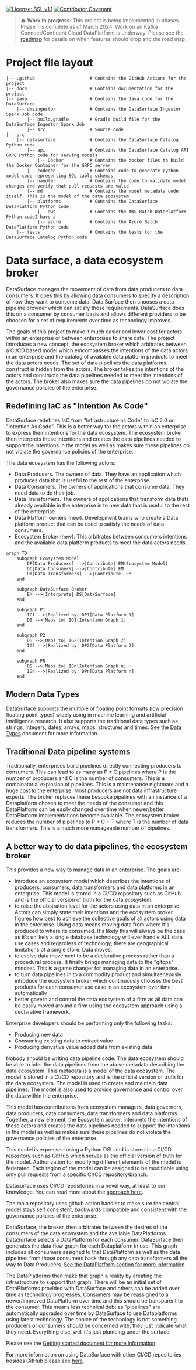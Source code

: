 [![License: BSL v1.1](https://img.shields.io/badge/License-BSL%20v1.1-blue.svg)](https://mariadb.com/bsl11/) [![Contributor Covenant](https://img.shields.io/badge/Contributor%20Covenant-2.1-4baaaa.svg)](CODE-OF-CONDUCT.md)

> :warning: **Work in progress**: This project is being implemented in phases. Phase 1 is complete as of March 2024. Work on an Kafka Connect/Confluent Cloud DataPlatform is underway. Please see the [roadmap](ROADMAP.md) for details on when features should drop and the road map.

# Project file layout

``` text
|-- .github                     # Contains the GitHub Actions for the project
|-- docs                        # Contains documentation for the project
|-- java                        # Contains the Java code for the DataSurface
    |-- dmsingestor             # Contains the DataSurface Ingestor Spark Job code
        |-- build.gradle        # Gradle build file for the DataSurface Ingestor Spark Job
        |-- src                 # Source code
|-- src
    |-- datasurface             # Contains the DataSurface Catalog Python code
        |-- api                 # Contains the DataSurface Catalog API GRPC Python code for serving models
            |-- Docker          # Contains the docker files to build the Docker Container for the GRPC server
        |-- codegen             # Contains code to generate python model code representing SQL table schemas
        |-- handler             # Contains the code to validate model changes and verify that pull requests are valid
        |-- md                  # Contains the model metadata code itself. This is the model of the data ecosystem
        |-- platforms           # Contains the DataSurface DataPlatform Python code
            |-- aws             # Contains the AWS Batch DataPlatform Python codeI have a 
            |-- azure           # Contains the Azure Batch DataPlatform Python code
    |-- tests                   # Contains the tests for the DataSurface Catalog Python code
```

# Data surface, a data ecosystem broker

DataSurface manages the movement of data from data producers to data consumers. It does this by allowing data consumers to specify a description of how they want to consume data. Data Surface then chooses a data pipeline provider which can satisfy those requirements. DataSurface does this on a consumer by consumer basis and allows different providers to be choosen for a set of requirements over time as technology improves.

The goals of this project to make it much easier and lower cost for actors within an enterprise or between enterprises to share data. The project introduces a new concept, the ecosystem broker which arbitrates between a CI/CD based model which emcompasses the intentions of the data actors in an enterprise and the catalog of available data platform products to meet the data actors needs. The set of data pipelines the data platforms construct is hidden from the actors. The broker takes the intentions of the actors and constructs the data pipelines needed to meet the intentions of the actors. The broker also makes sure the data pipelines do not violate the governance policies of the enterprise.

## Redefining IaC as "Intention As Code"

DataSurface redefines IaC from "Infrastructure as Code" to IaC 2.0 or "Intention As Code". This is a better way for the actors within an enterprise to express their intentions for the data ecosystem. The ecosystem broker then interprets these intentions and creates the data pipelines needed to support the intentions in the model as well as makes sure these pipelines do not violate the governance policies of the enterprise.

The data ecosystem has the following actors:

* Data Producers. The owners of data. They have an application which produces data that is useful to the rest of the enterprise.
* Data Consumers. The owners of applications that consume data. They need data to do their job.
* Data Transformers. The owners of applications that transform data thats already available in the enterprise in to new data that is useful to the rest of the enterprise.
* Data Platform owners (new). Development teams who create a Data platform product that can be used to satisfy the needs of data consumers.
* Ecosystem Broker (new). This arbitrates between consumers intentions and the available data platform products to meet the data actors needs.

```mermaid
graph TD
    subgraph Ecosystem Model
        DP[Data Producers] -->|Contribute| EM(Ecosystem Model)
        DC[Data Consumers] -->|Contribute| EM
        DT[Data Transformers] -->|Contribute| EM
    end

    subgraph DataSurface Broker
        EM -->|Interprets| DS[DataSurface]
    end

    subgraph P1
        IG1 -->|Realized by| DP1[Data Platform 1]
        DS -->|Maps to| IG1[Intention Graph 1]
    end

    subgraph P2
        DS -->|Maps to| IG2[Intention Graph 2]
        IG2 -->|Realized by| DP2[Data Platform 2]
    end

    subgraph PN
        DS -->|Maps to| IGn[Intention Graph n]
        IGn -->|Realized by| DPn[Data Platform n]
    end

```

## Modern Data Types

DataSurface supports the multiple of floating point formats (low precision floating point types) widely using in machine learning and artificial intelligence research. It also supports the traditional data types such as strings, integers, dates, arrays, maps, structures and times. See the [Data Types](docs/DataTypes.md) document for more information.

## Traditional Data pipeline systems

Traditionally, enterprises build pipelines directly connecting producers to consumers. This can lead to as many as P * C pipelines where P is the number of producers and C is the number of consumers. This is a combinatorial explosion of pipelines. This is a maintenance nightmare and a huge cost to the enterprise. Most producers are not data infrastructure experts. The broker replaces these bespoke pipelines with an instance of a Dataplatform chosen to meet the needs of the consumer and this DataPlatform can be easily changed over time when newer/better DataPlatform implementations become available. The ecosystem broker reduces the number of pipelines to P + C + T where T is the number of data transformers. This is a much more manageable number of pipelines.

## A better way to do data pipelines, the ecosystem broker

This provides a new way to manage data in an enterprise. The goals are:

* introduce an ecosystem model which describes the intentions of producers, consumers, data transformers and data platforms in an enterprise. This model is stored in a CI/CD repository such as GitHub and is the official version of truth for the data ecosystem.
* to raise the abstration level for the actors using data in an enterprise. Actors can simply state their intentions and the ecosystem broker figures how best to achieve the collective goals of all actors using data in the enterprise. Using data means moving data from where it's produced to where its consumed. It's likely this will always be the case as it's unlikely a single database technology will ever handle ALL data use cases and regardless of technology, there are geographical limitations of a single store. Data moves.
* to evolve data movement to be a declarative process rather than a procedural process. It finally brings managing data to the "gitops" mindset. This is a game changer for managing data in an enterprise.
* to turn data pipelines in to a commodity product and simultaeneously introduce the ecosystem broker which continuously chooses the best products for each consumer use case in an ecosystem over time automatically
* better govern and control the data ecosystem of a firm as all data can be easily moved around a firm using the ecosystem approach using a declarative framework.

Enterprise developers should be performing only the following tasks:

* Producing new data
* Consuming existing data to extract value
* Producing derivative value added data from existing data

Nobody should be writing data pipeline code. The data ecosystem should be able to infer the data pipelines from the above metadata describing the data ecosystem. This metadata is a model of the data ecosystem. The model is stored in a CI/CD repository and is the official version of truth for the data ecosystem. The model is used to create and maintain data pipelines. The model is also used to provide governance and control over the data within the enterprise.

This model has contributions from ecosystem managers, data governors, data producers, data consumers, data transformers and data platforms. Together, a new element, the Ecosystem broker, interprets the intentions of these actors and creates the data pipelines needed to support the intentions in the model as well as makes sure these pipelines do not violate the governance policies of the enterprise.

This model is expressed using a Python DSL and is stored in a CI/CD repository such as GitHub which serves as the official version of truth for the model. Authorization for modifying different elements of the model is federated. Each region of the model can be assigned to be modifiable using only pull requests from a specific CI/CD repository/branch.

Datasurface uses CI/CD repositories in a novel way, at least to our knowledge. You can read more about the [approach here](docs/HowGitHubIsUsed.md).

The main repository uses github action handler to make sure the central model stays self consistent, backwards compatible and consistent with the governance policies of the enterprise.

DataSurface, the broker, then arbitrates between the desires of the consumers of the data ecosystem and the available DataPlatforms. DataSurface selects a DataPlatform for each consumer. DataSurface then generates the data flow graph for each Dataplatform in use. This graph includes all consumers assigned to that DataPlatform as well as the data pipelines from those consumers back through any data transformers all the way to Data Producers. [See the DataPlatform section for more information](docs/DataPlatform.md)

The DataPlatforms then make that graph a reality by creating the infrastructure to support that graph. There will be an initial set of DataPlatforms provided with DataSurface and others can be added over time as technology progresses. Consumers may be reassigned to a newer/improved DataPlatform over time and this should be transparent to the consumer. This means less technical debt as "pipelines" are automatically upgraded over time by DataSurface to use Dataplatforms using latest technology. The choice of the technology is not something producers or consumers should be concerned with, they just indicate what they need. Everything else, well it's just plumbing under the surface.

Please see the [Getting started document for more information](docs/GettingStarted.md).

For more information on using DataSurface with other CI/CD repositories besides GitHub please see [here](docs/HowToReplaceGithubAsTheRepository.md).
